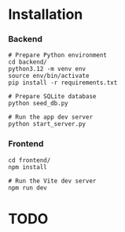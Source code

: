# Installation

### Backend
```
# Prepare Python environment
cd backend/
python3.12 -m venv env
source env/bin/activate
pip install -r requirements.txt

# Prepare SQLite database
python seed_db.py

# Run the app dev server
python start_server.py
```


### Frontend
```
cd frontend/
npm install

# Run the Vite dev server
npm run dev
```

# TODO

